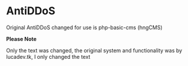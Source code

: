# AntiDDoS

Original AntiDDoS changed for use is php-basic-cms (hngCMS) 

**Please Note**

Only the text was changed, the original system and functionality was by lucadev.tk, I only changed the text
